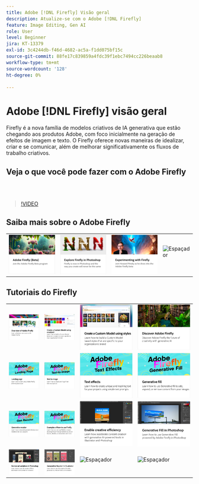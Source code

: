 ```yaml
---
title: Adobe [!DNL Firefly] Visão geral
description: Atualize-se com o Adobe [!DNL Firefly]
feature: Image Editing, Gen AI
role: User
level: Beginner
jira: KT-13379
exl-id: 3c4244db-f46d-4682-ac5a-f1dd075bf15c
source-git-commit: 88fe17c839859a4fdc39f1ebc7494cc226beaab8
workflow-type: tm+mt
source-wordcount: '128'
ht-degree: 0%

---
```


# Adobe [!DNL Firefly] visão geral

Firefly é a nova família de modelos criativos de IA generativa que estão chegando aos produtos Adobe, com foco inicialmente na geração de efeitos de imagem e texto. O Firefly oferece novas maneiras de idealizar, criar e se comunicar, além de melhorar significativamente os fluxos de trabalho criativos.

## Veja o que você pode fazer com o Adobe Firefly

<br> 

>[!VIDEO](https://video.tv.adobe.com/v/3416970t1?quality=12&learn=on&hidetitle=true)

## Saiba mais sobre o Adobe Firefly

<table style="table-layout:fixed">
<tr>
   <td>
      <a href="https://firefly.adobe.com/" target="_blank">
         <img alt="Adobe Firefly (Beta)" src="assets/firefly-beta.png" />
      </a>
  </td>
  <td>
      <a href="https://www.adobe.com/sensei/generative-ai/firefly.html" target="_blank">
         <img alt="Explorar o Firefly no Photoshop" src="assets/firefly-photoshop.png" />
      </a>
  </td>
  <td>
      <a href="webinar-experimenting.md">
         <img alt="Experimentar com Adobe Firefly" src="assets/webinar-experimenting.png" />
      </a>
  </td>
  <td>
    <img alt="Espaçador" src="../assets/Whitespacer.png" />
    <div>
    <br>
  </td>
</tr>
</table>

## Tutoriais do Firefly

<table style="table-layout:fixed">
<tr>
   <td>
      <a href="overview-of-firefly.md">
         <img alt="Visão geral do Adobe Firefly" src="assets/firefly-overview.png" />
      </a>
   </td>
   <td>
      <a href="custom-model-subject.md">
         <img alt="Criar um Modelo Personalizado usando um assunto" src="assets/custom-model-subject.png" />
      </a>
   </td>
   <td>
      <a href="custom-model-style.md">
         <img alt="Criar um modelo personalizado usando estilos" src="assets/custom-model-styles.png" />
      </a>
   </td>
  <td>
      <a href="discover.md">
         <img alt="Descobrir Adobe Firefly" src="assets/discover.png" />
      </a>
   </td>
</tr>
<tr>
  <td>
      <a href="landing-page.md">
         <img alt="Página de aterrisagem" src="assets/landing-page.png" />
      </a>
   </td>
    <td>
      <a href="text-to-image.md">
         <img alt="Texto para imagem" src="assets/text-to-image.png" />
      </a>
   </td>
   <td>
      <a href="text-effects.md">
         <img alt="Efeitos de texto" src="assets/text-effects.png" />
      </a>
   </td>
   <td>
      <a href="gen-fill.md">
         <img alt="Preenchimento generativo" src="assets/generative-fill.png" />
      </a>
   </td>
</tr>
<tr>
  <td>
      <a href="gen-recolor.md">
         <img alt="Recolorir generativo" src="assets/generative-recolor.png" />
      </a>
   </td>
   <td>
      <a href="examples.md">
         <img alt="Exemplos de como usar o Firefly" src="assets/examples.png" />
      </a>
   </td>
   <td>
      <a href="enable-creative-efficiency.md">
         <img alt="Habilite a eficiência criativa" src="assets/enable-creative-efficiency.png" />
      </a>
   </td>
   <td>
      <a href="generative-fill.md">
         <img alt="Preenchimento generativo no Photoshop" src="assets/generative-fill-ps.png" />
      </a>
   </td>
</tr>
<tr>
   <td>
      <a href="web-banner-ad.md">
         <img alt="Banner e variações no Photoshop" src="assets/banner-ad-variations.png" />
      </a>
  </td>
  <td>
      <a href="generative-recolor.md">
            <img alt="Recolorir generativo no Illustrator" src="assets/firefly-recolor.png" />
      </a>
   </td>
   <td>
      <img alt="Espaçador" src="../assets/Gray_thumbnail.png" />
      <div>
      <br>
   </td>
   <td>
      <img alt="Espaçador" src="../assets/Gray_thumbnail.png" />
      <div>
      <br>
   </td>
</table>
